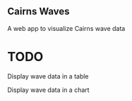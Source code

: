 ## Cairns Waves
A web app to visualize Cairns wave data

# TODO
Display wave data in a table

Display wave data in a chart